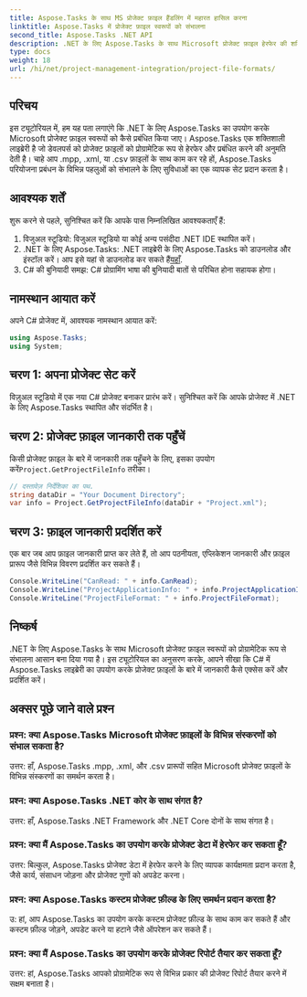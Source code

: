 ```yaml
---
title: Aspose.Tasks के साथ MS प्रोजेक्ट फ़ाइल हैंडलिंग में महारत हासिल करना
linktitle: Aspose.Tasks में प्रोजेक्ट फ़ाइल स्वरूपों को संभालना
second_title: Aspose.Tasks .NET API
description: .NET के लिए Aspose.Tasks के साथ Microsoft प्रोजेक्ट फ़ाइल हेरफेर की शक्ति को अनलॉक करें। निर्बाध एकीकरण और प्रबंधन में गोता लगाएँ।
type: docs
weight: 18
url: /hi/net/project-management-integration/project-file-formats/
---
```

## परिचय
इस ट्यूटोरियल में, हम यह पता लगाएंगे कि .NET के लिए Aspose.Tasks का उपयोग करके Microsoft प्रोजेक्ट फ़ाइल स्वरूपों को कैसे प्रबंधित किया जाए। Aspose.Tasks एक शक्तिशाली लाइब्रेरी है जो डेवलपर्स को प्रोजेक्ट फ़ाइलों को प्रोग्रामेटिक रूप से हेरफेर और प्रबंधित करने की अनुमति देती है। चाहे आप .mpp, .xml, या .csv फ़ाइलों के साथ काम कर रहे हों, Aspose.Tasks परियोजना प्रबंधन के विभिन्न पहलुओं को संभालने के लिए सुविधाओं का एक व्यापक सेट प्रदान करता है।
## आवश्यक शर्तें
शुरू करने से पहले, सुनिश्चित करें कि आपके पास निम्नलिखित आवश्यकताएँ हैं:
1. विजुअल स्टूडियो: विजुअल स्टूडियो या कोई अन्य पसंदीदा .NET IDE स्थापित करें।
2.  .NET के लिए Aspose.Tasks: .NET लाइब्रेरी के लिए Aspose.Tasks को डाउनलोड और इंस्टॉल करें। आप इसे यहां से डाउनलोड कर सकते हैं[यहाँ](https://releases.aspose.com/tasks/net/).
3. C# की बुनियादी समझ: C# प्रोग्रामिंग भाषा की बुनियादी बातों से परिचित होना सहायक होगा।

## नामस्थान आयात करें
अपने C# प्रोजेक्ट में, आवश्यक नामस्थान आयात करें:
```csharp
using Aspose.Tasks;
using System;

```
## चरण 1: अपना प्रोजेक्ट सेट करें
विज़ुअल स्टूडियो में एक नया C# प्रोजेक्ट बनाकर प्रारंभ करें। सुनिश्चित करें कि आपके प्रोजेक्ट में .NET के लिए Aspose.Tasks स्थापित और संदर्भित है।
## चरण 2: प्रोजेक्ट फ़ाइल जानकारी तक पहुँचें
 किसी प्रोजेक्ट फ़ाइल के बारे में जानकारी तक पहुँचने के लिए, इसका उपयोग करें`Project.GetProjectFileInfo` तरीका।
```csharp
// दस्तावेज़ निर्देशिका का पथ.
string dataDir = "Your Document Directory";
var info = Project.GetProjectFileInfo(dataDir + "Project.xml");
```
## चरण 3: फ़ाइल जानकारी प्रदर्शित करें
एक बार जब आप फ़ाइल जानकारी प्राप्त कर लेते हैं, तो आप पठनीयता, एप्लिकेशन जानकारी और फ़ाइल प्रारूप जैसे विभिन्न विवरण प्रदर्शित कर सकते हैं।
```csharp
Console.WriteLine("CanRead: " + info.CanRead);
Console.WriteLine("ProjectApplicationInfo: " + info.ProjectApplicationInfo);
Console.WriteLine("ProjectFileFormat: " + info.ProjectFileFormat);
```

## निष्कर्ष
.NET के लिए Aspose.Tasks के साथ Microsoft प्रोजेक्ट फ़ाइल स्वरूपों को प्रोग्रामेटिक रूप से संभालना आसान बना दिया गया है। इस ट्यूटोरियल का अनुसरण करके, आपने सीखा कि C# में Aspose.Tasks लाइब्रेरी का उपयोग करके प्रोजेक्ट फ़ाइलों के बारे में जानकारी कैसे एक्सेस करें और प्रदर्शित करें।
## अक्सर पूछे जाने वाले प्रश्न
### प्रश्न: क्या Aspose.Tasks Microsoft प्रोजेक्ट फ़ाइलों के विभिन्न संस्करणों को संभाल सकता है?
उत्तर: हाँ, Aspose.Tasks .mpp, .xml, और .csv प्रारूपों सहित Microsoft प्रोजेक्ट फ़ाइलों के विभिन्न संस्करणों का समर्थन करता है।
### प्रश्न: क्या Aspose.Tasks .NET कोर के साथ संगत है?
उत्तर: हाँ, Aspose.Tasks .NET Framework और .NET Core दोनों के साथ संगत है।
### प्रश्न: क्या मैं Aspose.Tasks का उपयोग करके प्रोजेक्ट डेटा में हेरफेर कर सकता हूँ?
उत्तर: बिल्कुल, Aspose.Tasks प्रोजेक्ट डेटा में हेरफेर करने के लिए व्यापक कार्यक्षमता प्रदान करता है, जैसे कार्य, संसाधन जोड़ना और प्रोजेक्ट गुणों को अपडेट करना।
### प्रश्न: क्या Aspose.Tasks कस्टम प्रोजेक्ट फ़ील्ड के लिए समर्थन प्रदान करता है?
उ: हां, आप Aspose.Tasks का उपयोग करके कस्टम प्रोजेक्ट फ़ील्ड के साथ काम कर सकते हैं और कस्टम फ़ील्ड जोड़ने, अपडेट करने या हटाने जैसे ऑपरेशन कर सकते हैं।
### प्रश्न: क्या मैं Aspose.Tasks का उपयोग करके प्रोजेक्ट रिपोर्ट तैयार कर सकता हूँ?
उत्तर: हां, Aspose.Tasks आपको प्रोग्रामेटिक रूप से विभिन्न प्रकार की प्रोजेक्ट रिपोर्ट तैयार करने में सक्षम बनाता है।